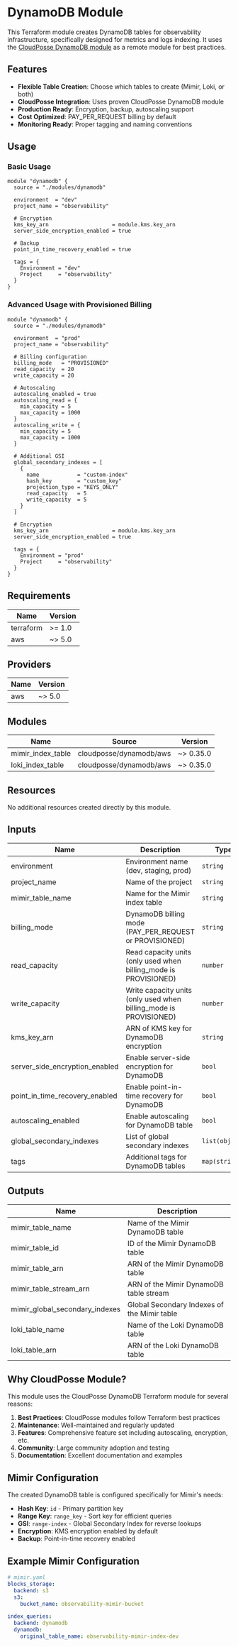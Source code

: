 # DynamoDB Module

This Terraform module creates DynamoDB tables for observability infrastructure, specifically designed for metrics and logs indexing. It uses the [CloudPosse DynamoDB module](https://github.com/cloudposse/terraform-aws-dynamodb) as a remote module for best practices.

## Features

- **Flexible Table Creation**: Choose which tables to create (Mimir, Loki, or both)
- **CloudPosse Integration**: Uses proven CloudPosse DynamoDB module
- **Production Ready**: Encryption, backup, autoscaling support
- **Cost Optimized**: PAY_PER_REQUEST billing by default
- **Monitoring Ready**: Proper tagging and naming conventions

## Usage

### Basic Usage

```hcl
module "dynamodb" {
  source = "./modules/dynamodb"

  environment  = "dev"
  project_name = "observability"

  # Encryption
  kms_key_arn                    = module.kms.key_arn
  server_side_encryption_enabled = true

  # Backup
  point_in_time_recovery_enabled = true

  tags = {
    Environment = "dev"
    Project     = "observability"
  }
}
```

### Advanced Usage with Provisioned Billing

```hcl
module "dynamodb" {
  source = "./modules/dynamodb"

  environment  = "prod"
  project_name = "observability"

  # Billing configuration
  billing_mode   = "PROVISIONED"
  read_capacity  = 20
  write_capacity = 20

  # Autoscaling
  autoscaling_enabled = true
  autoscaling_read = {
    min_capacity = 5
    max_capacity = 1000
  }
  autoscaling_write = {
    min_capacity = 5
    max_capacity = 1000
  }

  # Additional GSI
  global_secondary_indexes = [
    {
      name            = "custom-index"
      hash_key        = "custom_key"
      projection_type = "KEYS_ONLY"
      read_capacity   = 5
      write_capacity  = 5
    }
  ]

  # Encryption
  kms_key_arn                    = module.kms.key_arn
  server_side_encryption_enabled = true

  tags = {
    Environment = "prod"
    Project     = "observability"
  }
}
```

## Requirements

| Name      | Version |
| --------- | ------- |
| terraform | >= 1.0  |
| aws       | ~> 5.0  |

## Providers

| Name | Version |
| ---- | ------- |
| aws  | ~> 5.0  |

## Modules

| Name              | Source                  | Version   |
| ----------------- | ----------------------- | --------- |
| mimir_index_table | cloudposse/dynamodb/aws | ~> 0.35.0 |
| loki_index_table  | cloudposse/dynamodb/aws | ~> 0.35.0 |

## Resources

No additional resources created directly by this module.

## Inputs

| Name                           | Description                                                       | Type           | Default             | Required |
| ------------------------------ | ----------------------------------------------------------------- | -------------- | ------------------- | :------: |
| environment                    | Environment name (dev, staging, prod)                             | `string`       | n/a                 |   yes    |
| project_name                   | Name of the project                                               | `string`       | `"observability"`   |    no    |
| mimir_table_name               | Name for the Mimir index table                                    | `string`       | `null`              |    no    |
| billing_mode                   | DynamoDB billing mode (PAY_PER_REQUEST or PROVISIONED)            | `string`       | `"PAY_PER_REQUEST"` |    no    |
| read_capacity                  | Read capacity units (only used when billing_mode is PROVISIONED)  | `number`       | `5`                 |    no    |
| write_capacity                 | Write capacity units (only used when billing_mode is PROVISIONED) | `number`       | `5`                 |    no    |
| kms_key_arn                    | ARN of KMS key for DynamoDB encryption                            | `string`       | `null`              |    no    |
| server_side_encryption_enabled | Enable server-side encryption for DynamoDB                        | `bool`         | `true`              |    no    |
| point_in_time_recovery_enabled | Enable point-in-time recovery for DynamoDB                        | `bool`         | `true`              |    no    |
| autoscaling_enabled            | Enable autoscaling for DynamoDB table                             | `bool`         | `false`             |    no    |
| global_secondary_indexes       | List of global secondary indexes                                  | `list(object)` | `[]`                |    no    |
| tags                           | Additional tags for DynamoDB tables                               | `map(string)`  | `{}`                |    no    |

## Outputs

| Name                           | Description                                 |
| ------------------------------ | ------------------------------------------- |
| mimir_table_name               | Name of the Mimir DynamoDB table            |
| mimir_table_id                 | ID of the Mimir DynamoDB table              |
| mimir_table_arn                | ARN of the Mimir DynamoDB table             |
| mimir_table_stream_arn         | ARN of the Mimir DynamoDB table stream      |
| mimir_global_secondary_indexes | Global Secondary Indexes of the Mimir table |
| loki_table_name                | Name of the Loki DynamoDB table             |
| loki_table_arn                 | ARN of the Loki DynamoDB table              |

## Why CloudPosse Module?

This module uses the CloudPosse DynamoDB Terraform module for several reasons:

1. **Best Practices**: CloudPosse modules follow Terraform best practices
2. **Maintenance**: Well-maintained and regularly updated
3. **Features**: Comprehensive feature set including autoscaling, encryption, etc.
4. **Community**: Large community adoption and testing
5. **Documentation**: Excellent documentation and examples

## Mimir Configuration

The created DynamoDB table is configured specifically for Mimir's needs:

- **Hash Key**: `id` - Primary partition key
- **Range Key**: `range_key` - Sort key for efficient queries
- **GSI**: `range-index` - Global Secondary Index for reverse lookups
- **Encryption**: KMS encryption enabled by default
- **Backup**: Point-in-time recovery enabled

## Example Mimir Configuration

```yaml
# mimir.yaml
blocks_storage:
  backend: s3
  s3:
    bucket_name: observability-mimir-bucket

index_queries:
  backend: dynamodb
  dynamodb:
    original_table_name: observability-mimir-index-dev
```
